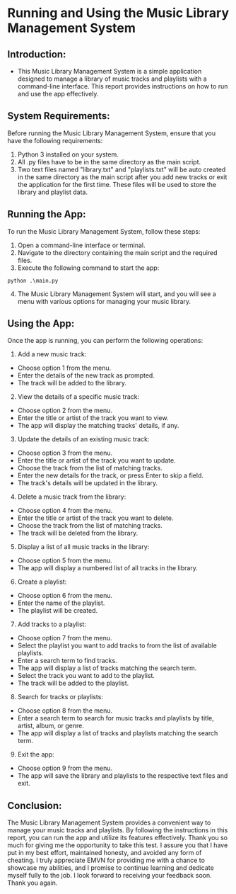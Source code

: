 # Running and Using the Music Library Management System
## Introduction:
* This Music Library Management System is a simple application designed to manage a library of music tracks and playlists with a command-line interface. This report provides instructions on how to run and use the app effectively.

## System Requirements:
Before running the Music Library Management System, ensure that you have the following requirements:
1. Python 3 installed on your system.
2. All .py files have to be in the same directory as the main script.
3. Two text files named "library.txt" and "playlists.txt" will be auto created in the same directory as the main script after you add new tracks or exit the application for the first time. These files will be used to store the library and playlist data.

## Running the App:
To run the Music Library Management System, follow these steps:
1. Open a command-line interface or terminal.
2. Navigate to the directory containing the main script and the required files.
3. Execute the following command to start the app:
```
python .\main.py
```
4. The Music Library Management System will start, and you will see a menu with various options for managing your music library.

## Using the App:
Once the app is running, you can perform the following operations:

1. Add a new music track:
 * Choose option 1 from the menu.
 * Enter the details of the new track as prompted.
 * The track will be added to the library.

2. View the details of a specific music track:
 * Choose option 2 from the menu.
 * Enter the title or artist of the track you want to view.
 * The app will display the matching tracks' details, if any.

3. Update the details of an existing music track:
 * Choose option 3 from the menu.
 * Enter the title or artist of the track you want to update.
 * Choose the track from the list of matching tracks.
 * Enter the new details for the track, or press Enter to skip a field.
 * The track's details will be updated in the library.
 
4. Delete a music track from the library:
 * Choose option 4 from the menu.
 * Enter the title or artist of the track you want to delete.
 * Choose the track from the list of matching tracks.
 * The track will be deleted from the library.

5. Display a list of all music tracks in the library:
 * Choose option 5 from the menu.
 * The app will display a numbered list of all tracks in the library.

6. Create a playlist:
* Choose option 6 from the menu.
* Enter the name of the playlist.
* The playlist will be created.

7. Add tracks to a playlist:
 * Choose option 7 from the menu.
 * Select the playlist you want to add tracks to from the list of available playlists.
 * Enter a search term to find tracks.
 * The app will display a list of tracks matching the search term.
 * Select the track you want to add to the playlist.
 * The track will be added to the playlist.

8. Search for tracks or playlists:
 * Choose option 8 from the menu.
 * Enter a search term to search for music tracks and playlists by title, artist, album, or genre.
 * The app will display a list of tracks and playlists matching the search term.

9. Exit the app:
 * Choose option 9 from the menu.
 * The app will save the library and playlists to the respective text files and exit.

## Conclusion:
The Music Library Management System provides a convenient way to manage your music tracks and playlists. By following the instructions in this report, you can run the app and utilize its features effectively. Thank you so much for giving me the opportunity to take this test. I assure you that I have put in my best effort, maintained honesty, and avoided any form of cheating. I truly appreciate EMVN for providing me with a chance to showcase my abilities, and I promise to continue learning and dedicate myself fully to the job. I look forward to receiving your feedback soon. Thank you again.
